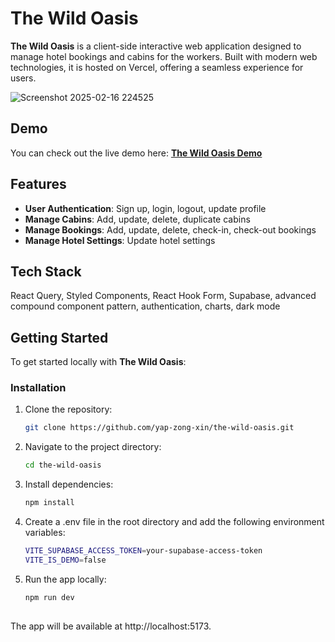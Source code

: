 # The Wild Oasis
**The Wild Oasis** is a client-side interactive web application designed to manage hotel bookings and cabins for the workers. Built with modern web technologies, it is hosted on Vercel, offering a seamless experience for users.

![Screenshot 2025-02-16 224525](https://github.com/user-attachments/assets/07fde8de-faf6-463f-b106-4c6a533d4153)

## Demo
You can check out the live demo here: <a href="https://the-wild-oasis-blond-chi.vercel.app/" alt="Demo link" target="_blank">**The Wild Oasis Demo**</a>

## Features
- **User Authentication**: Sign up, login, logout, update profile
- **Manage Cabins**: Add, update, delete, duplicate cabins
- **Manage Bookings**: Add, update, delete, check-in, check-out bookings
- **Manage Hotel Settings**: Update hotel settings

## Tech Stack
React Query, Styled Components, React Hook Form, Supabase, advanced compound component pattern, authentication, charts, dark mode

## Getting Started
To get started locally with **The Wild Oasis**:

### Installation
1. Clone the repository:
   ```bash
   git clone https://github.com/yap-zong-xin/the-wild-oasis.git

2. Navigate to the project directory:
   ```bash
   cd the-wild-oasis

3. Install dependencies:
   ```bash
   npm install

4. Create a .env file in the root directory and add the following environment variables:
   ```bash
   VITE_SUPABASE_ACCESS_TOKEN=your-supabase-access-token
   VITE_IS_DEMO=false

5. Run the app locally:
   ```bash
   npm run dev
  
The app will be available at http://localhost:5173.

